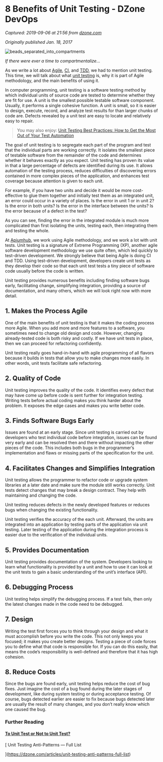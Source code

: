 # 8 Benefits of Unit Testing - DZone DevOps

_Captured: 2019-09-06 at 21:56 from [dzone.com](https://dzone.com/articles/top-8-benefits-of-unit-testing?edition=521312&utm_source=Zone%20Newsletter&utm_medium=email&utm_campaign=devops%202019-09-06)_

_Originally published Jan. 18, 2017_

![beads_separated_into_compartments](/storage/temp/12413286-beads-in-compartments.jpg)

_If there were ever a time to compartmentalize..._

As we write a lot about [Agile](https://dzone.com/articles/agile-development-and-testing-an-introduction), [CI](https://dzone.com/articles/what-is-cicd), and [TDD](https://dzone.com/articles/the-basics-of-tdd), we had to mention unit testing. This time, we will talk about what [unit testing](https://dzone.com/articles/the-anatomy-of-good-unit-testing-with-examples-in) is, why it is part of Agile methodology, and the main benefits of using it.

In computer programming, unit testing is a software testing method by which individual units of source code are tested to determine whether they are fit for use. A unit is the smallest possible testable software component. Usually, it performs a single cohesive function. A unit is small, so it is easier to design, execute, record, and analyze test results for than larger chunks of code are. Defects revealed by a unit test are easy to locate and relatively easy to repair.

> You may also enjoy:  [Unit Testing Best Practices: How to Get the Most Out of Your Test Automation](https://dzone.com/articles/unit-testing-best-practices-how-to-get-the-most-ou)

The goal of unit testing is to segregate each part of the program and test that the individual parts are working correctly. It isolates the smallest piece of testable software from the remainder of the code and determines whether it behaves exactly as you expect. Unit testing has proven its value in that a large percentage of defects are identified during its use. It allows automation of the testing process, reduces difficulties of discovering errors contained in more complex pieces of the application, and enhances test coverage because attention is given to each unit.

For example, if you have two units and decide it would be more cost-effective to glue them together and initially test them as an integrated unit, an error could occur in a variety of places. Is the error in unit 1 or in unit 2? Is the error in both units? Is the error in the interface between the units? Is the error because of a defect in the test?

As you can see, finding the error in the integrated module is much more complicated than first isolating the units, testing each, then integrating them and testing the whole.

At [Apiumhub](http://www.apiumhub.com), we work using Agile methodology, and we work a lot with unit tests. Unit testing is a signature of Extreme Programming (XP), another agile software development methodology we use quite often, which led quickly to test-driven development. We strongly believe that being Agile is doing CI and TDD. Using test-driven development, developers create unit tests as they develop their code so that each unit test tests a tiny piece of software code usually before the code is written.

Unit testing provides numerous benefits including finding software bugs early, facilitating change, simplifying integration, providing a source of documentation, and many others, which we will look right now with more detail. 

## **1\. Makes the Process Agile**

One of the main benefits of unit testing is that it makes the coding process more Agile. When you add more and more features to a software, you sometimes need to change old design and code. However, changing already-tested code is both risky and costly. If we have unit tests in place, then we can proceed for refactoring confidently.

Unit testing really goes hand-in-hand with agile programming of all flavors because it builds in tests that allow you to make changes more easily. In other words, unit tests facilitate safe refactoring. 

## **2\. Quality of Code**

Unit testing improves the quality of the code. It identifies every defect that may have come up before code is sent further for integration testing. Writing tests before actual coding makes you think harder about the problem. It exposes the edge cases and makes you write better code. 

## **3. Finds Software Bugs Early**

Issues are found at an early stage. Since unit testing is carried out by developers who test individual code before integration, issues can be found very early and can be resolved then and there without impacting the other pieces of the code. This includes both bugs in the programmer’s implementation and flaws or missing parts of the specification for the unit.

## **4. Facilitates Changes and Simplifies Integration**

Unit testing allows the programmer to refactor code or upgrade system libraries at a later date and make sure the module still works correctly. Unit tests detect changes that may break a design contract. They help with maintaining and changing the code.

Unit testing reduces defects in the newly developed features or reduces bugs when changing the existing functionality. 

Unit testing verifies the accuracy of the each unit. Afterward, the units are integrated into an application by testing parts of the application via unit testing. Later testing of the application during the integration process is easier due to the verification of the individual units.

## **5\. Provides Documentation**

Unit testing provides documentation of the system. Developers looking to learn what functionality is provided by a unit and how to use it can look at the unit tests to gain a basic understanding of the unit’s interface (API).

## **6. Debugging Process**

Unit testing helps simplify the debugging process. If a test fails, then only the latest changes made in the code need to be debugged.

## **7. Design**

Writing the test first forces you to think through your design and what it must accomplish before you write the code. This not only keeps you focused; it makes you create better designs. Testing a piece of code forces you to define what that code is responsible for. If you can do this easily, that means the code’s responsibility is well-defined and therefore that it has high cohesion.

## **8. Reduce Costs**

Since the bugs are found early, unit testing helps reduce the cost of bug fixes. Just imagine the cost of a bug found during the later stages of development, like during system testing or during acceptance testing. Of course, bugs detected earlier are easier to fix because bugs detected later are usually the result of many changes, and you don’t really know which one caused the bug. 

### Further Reading

#### [To Unit Test or Not to Unit Test?](https://dzone.com/articles/to-unit-test-or-to-not-unit-test)

#### 

[ Unit Testing Anti-Patterns — Full List 

](https://dzone.com/articles/unit-testing-anti-patterns-full-list)
